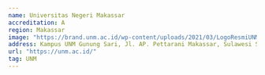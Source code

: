 ```yaml
---
name: Universitas Negeri Makassar
accreditation: A
region: Makassar
image: "https://brand.unm.ac.id/wp-content/uploads/2021/03/LogoResmiUNM-2018.png"
address: Kampus UNM Gunung Sari, Jl. AP. Pettarani Makassar, Sulawesi Selatan, 90221
url: "https://unm.ac.id/"
tag: UNM
---
```

